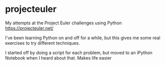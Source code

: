 # projecteuler
My attempts at the Project Euler challenges using Python
https://projecteuler.net/

I've been learning Python on and off for a while, but this gives me some real exercises to try different techniques.

I started off by doing a script for each problem, but moved to an iPython Notebook when I heard about that. Makes life easier
